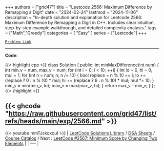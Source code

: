 
+++
authors = ["grid47"]
title = "Leetcode 2566: Maximum Difference by Remapping a Digit"
date = "2024-02-24"
lastmod = "2024-11-06"
description = "In-depth solution and explanation for Leetcode 2566: Maximum Difference by Remapping a Digit in C++. Includes clear intuition, step-by-step example walkthrough, and detailed complexity analysis."
tags = ["Math","Greedy"]
categories = [
    "Easy"
]
series = ["Leetcode"]
+++



[`Problem Link`](https://leetcode.com/problems/maximum-difference-by-remapping-a-digit/description/)

---
**Code:**

{{< highlight cpp >}}
class Solution {
public:
    int minMaxDifference(int num) {
        int min_v = num, max_v = num;
        for (int i = 0; i < 10; ++i) {
            int lo = 0, hi = 0, mul = 1;
            for (int n = num; n; n /= 10) {
                bool replace = n % 10 == i;
                lo += (replace ? 0 : n % 10) * mul;
                hi += (replace ? 9 : n % 10) * mul;
                mul *= 10;
            }
            min_v = min(min_v, lo);
            max_v = max(max_v, hi);
        }
        return max_v - min_v;
    }
};
{{< /highlight >}}

{{< ghcode "https://raw.githubusercontent.com/grid47/list/refs/heads/main/exp/2566.md" >}}
---
{{< youtube mmTJskqxquI >}}
| [LeetCode Solutions Library](https://grid47.xyz/leetcode/) / [DSA Sheets](https://grid47.xyz/sheets/) / [Course Catalog](https://grid47.xyz/courses/) / Next : [LeetCode #2567: Minimum Score by Changing Two Elements](https://grid47.xyz/leetcode/solution-2567-minimum-score-by-changing-two-elements/) |
| --- |
